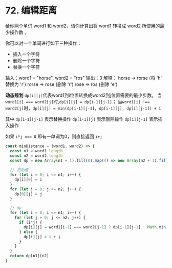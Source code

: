 # 72. 编辑距离
给你两个单词 word1 和 word2，请你计算出将 word1 转换成 word2 所使用的最少操作数 。

你可以对一个单词进行如下三种操作：
- 插入一个字符
- 删除一个字符
- 替换一个字符

输入：word1 = "horse", word2 = "ros"
输出：3
解释：
horse -> rorse (将 'h' 替换为 'r')
rorse -> rose (删除 'r')
rose -> ros (删除 'e')


**动态规划**
`dp[i][j]`代表word1到i位置转换成word2到j位置需要的最少步数。
当`word1[i] === word2[j]`时,`dp[i][j] = dp[i-1][j-1]`；
当`word1[i] !== word2[j]`时，`dp[i][j] = min(dp[i-1][j-1], dp[i-1][j], dp[i][j-1]) + 1`

其中
`dp[i-1][j-1]` 表示替换操作
`dp[i-1][j]` 表示删除操作
`dp[i][j-1]` 表示插入操作

如果 `i*j === 0` 即有一单词为0，则直接返回 `i+j`

```js
const minDistance = (word1, word2) => {
  const n1 = word1.length
  const n2 = word2.length
  const dp = new Array(n1 + 1).fill(0).map(() => new Array(n2 + 1).fill(0))
  
  // 初始值
  for (let i = 0; i <= n1; i++) {
    dp[i][0] = i
  }
  for (let j = 0; j <= n2; j++) {
    dp[0][j] = j
  }

  // dp
  for (let i = 0; i <= n1; i++) {
    for (let j = 0; j <= n2; j++) {
      if (i*j) {
        dp[i][j] = word1[i-1] === word2[j-1] ? dp[i-1][j-1] : Math.min(dp[i-1][j-1], dp[i-1][j], dp[i][j-1]) + 1
      } else {
        dp[i][j] = i + j
      }
    }
  }
  return dp[n1][n2]
}
```
